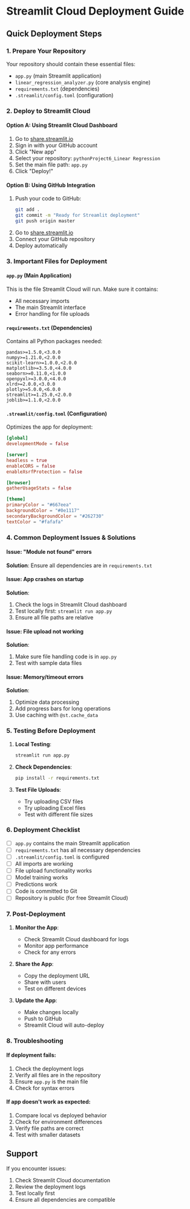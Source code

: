 # Streamlit Cloud Deployment Guide

## Quick Deployment Steps

### 1. Prepare Your Repository
Your repository should contain these essential files:
- `app.py` (main Streamlit application)
- `linear_regression_analyzer.py` (core analysis engine)
- `requirements.txt` (dependencies)
- `.streamlit/config.toml` (configuration)

### 2. Deploy to Streamlit Cloud

#### Option A: Using Streamlit Cloud Dashboard
1. Go to [share.streamlit.io](https://share.streamlit.io)
2. Sign in with your GitHub account
3. Click "New app"
4. Select your repository: `pythonProject6_Linear Regression`
5. Set the main file path: `app.py`
6. Click "Deploy!"

#### Option B: Using GitHub Integration
1. Push your code to GitHub:
   ```bash
   git add .
   git commit -m "Ready for Streamlit deployment"
   git push origin master
   ```
2. Go to [share.streamlit.io](https://share.streamlit.io)
3. Connect your GitHub repository
4. Deploy automatically

### 3. Important Files for Deployment

#### `app.py` (Main Application)
This is the file Streamlit Cloud will run. Make sure it contains:
- All necessary imports
- The main Streamlit interface
- Error handling for file uploads

#### `requirements.txt` (Dependencies)
Contains all Python packages needed:
```
pandas>=1.5.0,<3.0.0
numpy>=1.21.0,<2.0.0
scikit-learn>=1.0.0,<2.0.0
matplotlib>=3.5.0,<4.0.0
seaborn>=0.11.0,<1.0.0
openpyxl>=3.0.0,<4.0.0
xlrd>=2.0.0,<3.0.0
plotly>=5.0.0,<6.0.0
streamlit>=1.25.0,<2.0.0
joblib>=1.1.0,<2.0.0
```

#### `.streamlit/config.toml` (Configuration)
Optimizes the app for deployment:
```toml
[global]
developmentMode = false

[server]
headless = true
enableCORS = false
enableXsrfProtection = false

[browser]
gatherUsageStats = false

[theme]
primaryColor = "#667eea"
backgroundColor = "#0e1117"
secondaryBackgroundColor = "#262730"
textColor = "#fafafa"
```

### 4. Common Deployment Issues & Solutions

#### Issue: "Module not found" errors
**Solution**: Ensure all dependencies are in `requirements.txt`

#### Issue: App crashes on startup
**Solution**: 
1. Check the logs in Streamlit Cloud dashboard
2. Test locally first: `streamlit run app.py`
3. Ensure all file paths are relative

#### Issue: File upload not working
**Solution**: 
1. Make sure file handling code is in `app.py`
2. Test with sample data files

#### Issue: Memory/timeout errors
**Solution**:
1. Optimize data processing
2. Add progress bars for long operations
3. Use caching with `@st.cache_data`

### 5. Testing Before Deployment

1. **Local Testing**:
   ```bash
   streamlit run app.py
   ```

2. **Check Dependencies**:
   ```bash
   pip install -r requirements.txt
   ```

3. **Test File Uploads**:
   - Try uploading CSV files
   - Try uploading Excel files
   - Test with different file sizes

### 6. Deployment Checklist

- [ ] `app.py` contains the main Streamlit application
- [ ] `requirements.txt` has all necessary dependencies
- [ ] `.streamlit/config.toml` is configured
- [ ] All imports are working
- [ ] File upload functionality works
- [ ] Model training works
- [ ] Predictions work
- [ ] Code is committed to Git
- [ ] Repository is public (for free Streamlit Cloud)

### 7. Post-Deployment

1. **Monitor the App**:
   - Check Streamlit Cloud dashboard for logs
   - Monitor app performance
   - Check for any errors

2. **Share the App**:
   - Copy the deployment URL
   - Share with users
   - Test on different devices

3. **Update the App**:
   - Make changes locally
   - Push to GitHub
   - Streamlit Cloud will auto-deploy

### 8. Troubleshooting

#### If deployment fails:
1. Check the deployment logs
2. Verify all files are in the repository
3. Ensure `app.py` is the main file
4. Check for syntax errors

#### If app doesn't work as expected:
1. Compare local vs deployed behavior
2. Check for environment differences
3. Verify file paths are correct
4. Test with smaller datasets

## Support
If you encounter issues:
1. Check Streamlit Cloud documentation
2. Review the deployment logs
3. Test locally first
4. Ensure all dependencies are compatible 